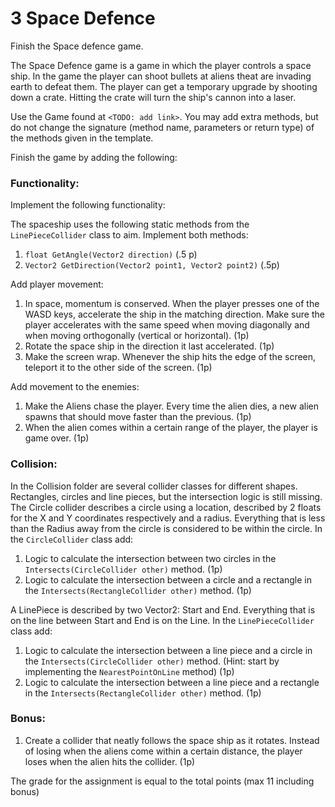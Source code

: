 # 3 Space Defence
Finish the Space defence game.

The Space Defence game is a game in which the player controls a space ship. In the game the player can shoot bullets at aliens theat are invading earth to defeat them. The player can get a temporary upgrade by shooting down a crate. Hitting the crate will turn the ship's cannon into a laser.

Use the Game found at `<TODO: add link>`. You may add extra methods, but do not change the signature (method name, parameters or return type) of the methods given in the template.

Finish the game by adding the following:

### Functionality:
Implement the following functionality:

The spaceship uses the following static methods from the `LinePieceCollider` class to aim. Implement both methods:
1. `float GetAngle(Vector2 direction)` (.5 p)
2. `Vector2 GetDirection(Vector2 point1, Vector2 point2)` (.5p)

Add player movement:
1. In space, momentum is conserved. When the player presses one of the WASD keys, accelerate the ship in the matching direction.  Make sure the player accelerates with the same speed when moving diagonally and when moving orthogonally (vertical or horizontal). (1p)
2. Rotate the space ship in the direction it last accelerated. (1p)
3. Make the screen wrap. Whenever the ship hits the edge of the screen, teleport it to the other side of the screen. (1p)

Add movement to the enemies:
1. Make the Aliens chase the player. Every time the alien dies, a new alien spawns that should move faster than the previous. (1p)
2. When the alien comes within a certain range of the player, the player is game over. (1p)

### Collision:
In the Collision folder are several collider classes for different shapes. Rectangles, circles and line pieces, but the intersection logic is still missing.
The Circle collider describes a circle using a location, described by 2 floats for the X and Y coordinates respectively and a radius. Everything that is less than the Radius away from the circle is considered to be within the circle.
In the `CircleCollider` class add:
1. Logic to calculate the intersection between two circles in the `Intersects(CircleCollider other)` method. (1p)
2. Logic to calculate the intersection between a circle and a rectangle in the `Intersects(RectangleCollider other)` method. (1p)

A LinePiece is described by two Vector2: Start and End. Everything that is on the line between Start and End is on the Line. 
In the `LinePieceCollider` class add:
1. Logic to calculate the intersection between a line piece and a circle in the `Intersects(CircleCollider other)` method. (Hint: start by implementing the `NearestPointOnLine` method) (1p)
2. Logic to calculate the intersection between a line piece and a rectangle in the `Intersects(RectangleCollider other)` method. (1p)

### Bonus:
1. Create a collider that neatly follows the space ship as it rotates. Instead of losing when the aliens come within a certain distance, the player loses when the alien hits the collider. (1p)

The grade for the assignment is equal to the total points (max 11 including bonus)
